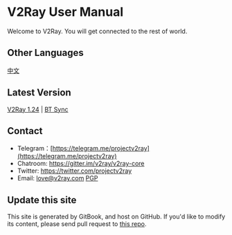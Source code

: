 # V2Ray User Manual

Welcome to V2Ray. You will get connected to the rest of world.

## Other Languages
[中文](https://www.v2ray.com/)

## Latest Version
[V2Ray 1.24](https://github.com/v2ray/v2ray-core/releases) | [BT Sync](https://link.getsync.com/#f=v2ray&sz=19E6&t=1&s=6FLYZURKW4ZI5SIE55VJXTLNAMTMILCL&i=CER544EIJKHBENRLTK6JZ4X32OTPZDTQV&v=2.3)

## Contact
* Telegram：[https://telegram.me/projectv2ray](https://telegram.me/projectv2ray)
* Chatroom: https://gitter.im/v2ray/v2ray-core
* Twitter: https://twitter.com/projectv2ray
* Email: love@v2ray.com [PGP](chapter_00/pgp.md)

## Update this site
This site is generated by GitBook, and host on GitHub. If you'd like to modify its content, please send pull request to [this repo](https://github.com/v2ray/manual).

